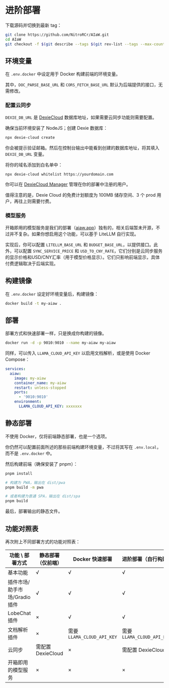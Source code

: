 # 进阶部署

下载源码并切换到最新 tag：

```bash
git clone https://github.com/NitroRCr/AIaW.git
cd AIaW
git checkout -f $(git describe --tags $(git rev-list --tags --max-count=1))
```

## 环境变量

在 `.env.docker` 中设定用于 Docker 构建前端的环境变量。

其中，`DOC_PARSE_BASE_URL` 和 `CORS_FETCH_BASE_URL` 默认为后端提供的接口，无需修改。

### 配置云同步

`DEXIE_DB_URL` 是 [DexieCloud](https://dexie.org/cloud/) 数据库地址，如果需要云同步功能则需要配置。

确保当前环境安装了 NodeJS；创建 Dexie 数据库：

```bash
npx dexie-cloud create
```

你会被提示验证邮箱。然后在控制台输出中能看到创建的数据库地址，将其填入 `DEXIE_DB_URL` 变量。

将你的域名添加到白名单中：

```bash
npx dexie-cloud whitelist https://yourdomain.com
```

你可以在 [DexieCloud Manager](https://manager.dexie.cloud/) 管理在你的部署中注册的用户。

值得注意的是，Dexie Cloud 的免费计划额度为 100MB 储存空间、3 个 prod 用户，再往上则需要付费。

### 模型服务

开箱即用的模型服务是我们的部署（[aiaw.app](https://aiaw.app)）独有的，相关后端暂未开源，不过并不复杂。如果你想启用这个功能，可以基于 LiteLLM 自行实现。

实现后，你可以配置 `LITELLM_BASE_URL` 和 `BUDGET_BASE_URL`，以提供接口。此外，可以配置 `SYNC_SERVICE_PRICE` 和 `USD_TO_CNY_RATE`，它们分别是云同步服务的显示价格和USD/CNY汇率（用于模型价格显示）。它们只影响前端显示，具体付费逻辑取决于后端实现。

## 构建镜像

在 `.env.docker` 设定好环境变量后，构建镜像：

```bash
docker build -t my-aiaw .
```

## 部署

部署方式和快速部署一样，只是换成你构建的镜像。

```bash
docker run -d -p 9010:9010 --name my-aiaw my-aiaw
```

同样，可以传入 `LLAMA_CLOUD_API_KEY` 以启用文档解析，或是使用 Docker Compose：

```yaml
services:
  aiaw:
    image: my-aiaw
    container_name: my-aiaw
    restart: unless-stopped
    ports:
      - '9010:9010'
    environment:
      LLAMA_CLOUD_API_KEY: xxxxxxx
```

## 静态部署

不使用 Docker，仅将前端静态部署，也是一个选项。

你仍然可以配置前面所述的那些前端构建环境变量，不过将其写在 `.env.local`，而不是 `.env.docker` 中。

然后构建前端（确保安装了 pnpm）：

```bash
pnpm install

# 构建为 PWA，输出在 dist/pwa
pnpm build -m pwa

# 或者构建为普通 SPA，输出在 dist/spa
pnpm build
```

最后，部署输出的静态文件。

## 功能对照表

再次附上不同部署方式的功能对照表：

| 功能 \ 部署方式 | 静态部署（仅前端） | Docker 快速部署 | 进阶部署（自行构建） | aiaw.app |
| --- | --- | --- | --- | --- |
| 基本功能 | √ | √ | √ | √ |
| 插件市场/助手市场/Gradio插件 | √ | √ | √ | √ |
| LobeChat插件 | × | √ | √ | √ |
| 文档解析插件 | × | 需要 `LLAMA_CLOUD_API_KEY` | 需要 `LLAMA_CLOUD_API_KEY` | √ |
| 云同步 | 需配置 DexieCloud | × | 需配置 DexieCloud | √ |
| 开箱即用的模型服务 | × | × | × | √ |
